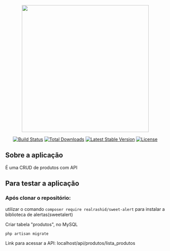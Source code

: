 <p align="center"><a href="https://laravel.com" target="_blank"><img src="https://raw.githubusercontent.com/laravel/art/master/logo-lockup/5%20SVG/2%20CMYK/1%20Full%20Color/laravel-logolockup-cmyk-red.svg" width="400"></a></p>

<p align="center">
<a href="https://travis-ci.org/laravel/framework"><img src="https://travis-ci.org/laravel/framework.svg" alt="Build Status"></a>
<a href="https://packagist.org/packages/laravel/framework"><img src="https://img.shields.io/packagist/dt/laravel/framework" alt="Total Downloads"></a>
<a href="https://packagist.org/packages/laravel/framework"><img src="https://img.shields.io/packagist/v/laravel/framework" alt="Latest Stable Version"></a>
<a href="https://packagist.org/packages/laravel/framework"><img src="https://img.shields.io/packagist/l/laravel/framework" alt="License"></a>
</p>

## Sobre a aplicação
<p>É uma CRUD de produtos com API</p>

## Para testar a aplicação

<h3>Após clonar o repositório:</h3>
<p>utilizar o comando <code>composer require realrashid/sweet-alert</code> para instalar a biblioteca de alertas(sweetalert)</p>
<p>Criar tabela "produtos", no MySQL</p>
<p><code>php artisan migrate</code></p>
<p>Link para acessar a API: localhost/api/produtos/lista_produtos</p>

